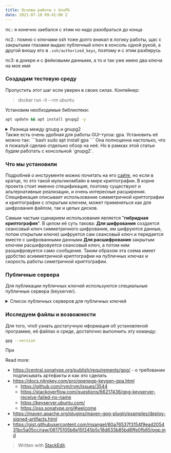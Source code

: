 ```yaml
---
title: Основы работы с GnuPG
date: 2021-07-10 09:41:00 Z
---
```


пс.: я конечно заебался с этим но надо разобраться до конца

пс2.: помню с ключами ssh тоже долго вникал в логику работы, щас с закрытыми глазами выдаю публичный ключ в консоль одной рукой, а другой вношу его в `.ssh/authorized_keys`, поэтому и с этим разберусь

пс3: в докере и с фейковыми данными, а то и так уже имею два ключа на мое имя

### Создадим тестовую среду
Пропустить этот шаг если уверен в своих силах.
Контейнер:
> docker run -it --rm ubuntu

Установим необходимые библиотеки:
```bash
apt update && apt install gnupg2 -y
```
<details>
<summary markdown='span'>Разница между gnupg и gnupg2</summary>
  
Вторая версия этой программы хоть и совместима с первой на уровне протокола(т.е. с точки зрения использования они взаимозаменяемые), но по факту переписана с нуля. Также изменен подход к формату сохраниния ключей, однако в целях совместимости вторая версия будет использовать старый формат, если в системе есть хотя бы один keyring в старом формате. Первая версия в современных дистрибутивах помечена как `deprecated`, и хотя её еще можно поставить параллельно с второй и пользоваться, но зачем? Сама же команда `gpg` в современных дистрибутивах это просто синоним для `gpg2`, с добавлением некоторой магии совместимости.
Больше об этом:

 - https://superuser.com/questions/655246/are-gnupg-1-and-gnupg-2-compatible-with-each-other

</details>
Также есть очень удобная для работы GUI-тулза: gpa. Установить её можно так:
```bash
sudo apt install gpa
```
Она полноценна настолько, что я пожалуй сделаю отдельно обзор на неё. Но в рамках этой статьи будем работать с консольной `gnupg2`.

### Что мы установили
Подробней о инструменте можно почитать на его [сайте](https://www.gnupg.org/related_software/gpa/index.html), но если в кратце, то это такой мультикомбайн в мире криптографии.  В корне проекта стоит именно спецификация, поэтому существуют и альтернативные реализации, и очень интересные расширения.  Спецификация описывает использование симметричной криптографии и криптографии с открытым ключем, может применяться как для шифрования файлом, так и целых дисков.

Самым частым сценарием использования является "**гибридная криптография**". В целом её суть такова:
**Для шифрования** создается сеансовый ключ симметричного шифрования, им шифруются данные, потом открытым ключе) шифруется сам сеансовый ключ и передается вместе с шифрованными данными
**Для расшифрования** закрытым ключем расшифровуется сеансовый ключ, а потом ним разшифровуется само сообщение.
Таким образом эта схема имеет удобство асимметричной криптографии на публичных ключах и скорость работы симетричной криптографии. 

### Публичные сервера
Для публикации публичных ключей используются специальные публичные сервера (keyserver). 
<details>
<summary markdown='span'>Список публичных серверов для публичных ключей</summary>

- `keyserver.ubuntu.com` (recomended, supported by maven central)
- `keys.openpgp.org` (supported by maven central)
- `pgp.mit.edu` (supported by maven central)
- `keyserver.pgp.com`
</details>

### Исследуем файлы и возвожности
Для того, чтоб узнать достатучную иформация об установленой программе, её файлах и среде, достаточно выполнить эту команду:
```bash
gpg --version
``` 
При









Read more:
 - https://central.sonatype.org/publish/requirements/gpg/ - о требовании подписывать артефакты и как это сделать
 - https://docs.nitrokey.com/pro/openpgp-keygen-gpa.html
	 - https://github.com/rvm/rvm/issues/3544
	 - https://stackoverflow.com/questions/66217436/gpg-keyserver-receive-failed-no-name
	 - https://keyserver.ubuntu.com/
	 - https://oss.sonatype.org/#welcome
 - https://maven.apache.org/plugins/maven-gpg-plugin/examples/deploy-signed-artifacts.html
 - https://gist.githubusercontent.com/msangel/60a76537f3154f9ead205431bc5a05cc/raw/06175105b6e15f245b5c18d633b85bd6ffe0fb65/pgp.md

> Written with [StackEdit](https://stackedit.io/).
<!--stackedit_data:
eyJoaXN0b3J5IjpbMjQ0Mzk2NTE0LDE4Njg4Nzk1NiwxNzA3Nz
EyNDk4LC0xMTA2NDAxNTU0LDEwODkzMzcwMDEsLTEwNDYwODMw
OTksLTE1Nzc4MDMxMzgsLTU4NzE4OTQ5NSwtNTIzODMxNjI3LC
0yMTQ0MTU5MDA3LC0xMDg3MDM3NjAxLDE4MzgwNjg0MjFdfQ==

-->